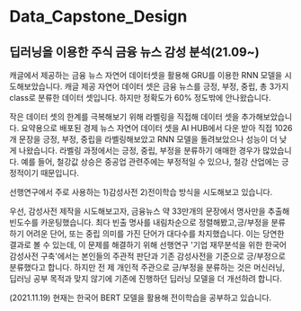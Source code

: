 # Data_Capstone_Design
## 딥러닝을 이용한 주식 금융 뉴스 감성 분석(21.09~)

캐글에서 제공하는 금융 뉴스 자연어 데이터셋을 활용해 GRU를 이용한 RNN 모델을 시도해보았습니다.
캐글 제공 자연어 데이터 셋은 금융 뉴스를 긍정, 부정, 중립, 총 3가지 class로 분류한 데이터 셋입니다. 
하지만 정확도가 60% 정도밖에 안나왔습니다.

작은 데이터 셋의 한계를 극복해보기 위해 라벨링을 직접해 데이터 셋을 추가해보았습니다. 
요약용으로 배포된 경제 뉴스 자연어 데이터 셋을 AI HUB에서 다운 받아 직접 1026개 문장을 긍정, 부정, 중립을 라벨링해보았고
RNN 모델을 돌려보았으나 성능이 더 낮게 나왔습니다. 라벨링 과정에서는 긍정, 중립, 부정을 분류하기 애매한 경우가 많았습니다. 
예를 들어, 철강값 상승은 중공업 관련주에는 부정적일 수 있으나, 철강 산업에는 긍정적이기 때문입니다. 

선행연구에서 주로 사용하는 1)감성사전 2)전이학습 방식을 시도해보고 있습니다.

우선, 감성사전 제작을 시도해보고자, 금융뉴스 약 33만개의 문장에서 명사만을 추출해 빈도수를 카운팅했습니다.
최다 빈출 명사를 내림차순으로 정렬해봤고,긍/부정을 분류하기 어려운 단어, 또는 중립 의미를 가진 단어가 대다수를 차지했습니다.
이는 당연한 결과로 볼 수 있는데, 이 문제를 해결하기 위해 선행연구 '기업 재무분석을 위한 한국어 감성사전 구축'에서는 본인들의 주관적 판단과 기존 감성사전을 기준으로 긍/부정으로 분류했다고 합니다.
하지만 전 제 개인적 주관으로 긍/부정을 분류하는 것은 머신러닝, 딥러닝 공부 목적과 맞지 않기에 기존에 진행하던 딥러닝 모델을 더 개선하려 합니다.

(2021.11.19)
현재는 한국어 BERT 모델을 활용해 전이학습을 공부하고 있습니다.

